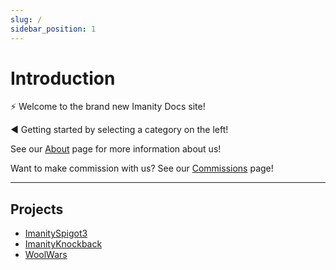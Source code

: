 ```yaml
---
slug: /
sidebar_position: 1
---
```


# Introduction

⚡ Welcome to the brand new Imanity Docs site!

◀ Getting started by selecting a category on the left!

See our [About](/about) page for more information about us!

Want to make commission with us? See our [Commissions](/commissions) page!

---

## Projects
- [ImanitySpigot3](/category/imanityspigot)
- [ImanityKnockback](/category/kb)
- [WoolWars](/category/woolwars)